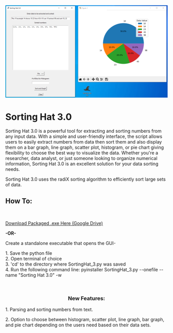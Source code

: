 <img src="SortingHat_cover3.png">
<h1>Sorting Hat 3.0</h1>

<p>Sorting Hat 3.0 is a powerful tool for extracting and sorting numbers from any input data. With a simple and user-friendly interface, the script allows users to easily extract numbers from data then sort them and also display them on a bar graph, line graph, scatter plot, histogram, or pie chart giving flexibility to choose the best way to visualize the data. Whether you're a researcher, data analyst, or just someone looking to organize numerical information, Sorting Hat 3.0 is an excellent solution for your data sorting needs.</p>

<p>Sorting Hat 3.0 uses the radiX sorting algorithm to efficiently sort large sets of data.</p>

<h2>How To: </h2>
<br>

<a href="https://drive.google.com/file/d/1Gxk6uAqsz7D6W7_r0uVNlCHnNFavWR4m/view?usp=sharing">Download Packaged .exe Here (Google Drive)<a/>
<p><b>-OR-</b></p>

<p>Create a standalone executable that opens the GUI-</p>
   
   <p>
   1. Save the python file<br>
   2. Open terminal of choice<br>
   3. 'cd' to the directory where SortingHat_3.py was saved<br>
   4. Run the following command line: pyinstaller SortingHat_3.py --onefile --name "Sorting Hat 3.0" -w
   </p>
   <br>

<h3 style="text-align: center">New Features:</h3>
<p>1. Parsing and sorting numbers from text.</p>
<p>2. Option to choose between histogram, scatter plot, line graph, bar graph, and pie chart depending
on the users need based on their data sets.</p>
